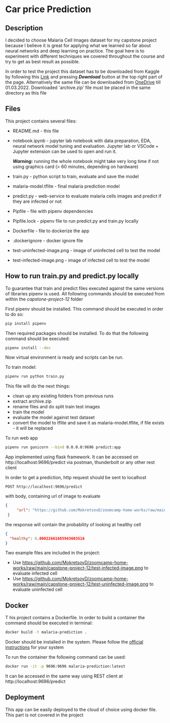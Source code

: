 # Car price Prediction

## Description

I decided to choose Malaria Cell Images dataset for my capstone project because I believe it is great for applying what we learned so far about neural networks and deep learning on practice. The goal here is to experiment with different techniques we covered throughout the course and try to get as best result as possible. 

In order to test the project this dataset has to be downloaded from Kaggle by following this [Link](https://www.kaggle.com/iarunava/cell-images-for-detecting-malaria) and pressing __*Download*__ button at the top right part of the page. Alternatively the same file can be downloaded from [OneDrive](https://1drv.ms/u/s!Ak1DnqTabSUj-PgPn39945WOZoWkyA?e=Qc3K9y) till 01.03.2022. Downloaded 'archive.zip' file must be placed in the same directory as this file

## Files

This project contains several files:
* README.md - this file
* notebook.ipynb - jupyter lab notebook with data preparation, EDA, neural network model tuning and evaluation. Jupyter lab or VSCode + Jupyter extension can be used to open and run it.
    
  __*Warning:*__ running the whole notebook might take very long time if not using graphics card (> 60 minutes, depending on hardware)
* train.py - python script to train, evaluate and save the model
* malaria-model.tflite - final malaria prediction model
* predict.py - web-service to evaluate malaria cells images and predict if they are infected or not
* Pipfile - file with pipenv dependencies
* Pipfile.lock - pipenv file to run predict.py and train.py locally
* Dockerfile - file to dockerize the app
* .dockerignore - docker ignore file
* test-uninfected-image.png - image of uninfected cell to test the model
* test-infected-image.png - image of infected cell to test the model

## How to run train.py and predict.py locally

To guarantee that train and predict files executed against the same versions of libraries pipenv is used. All following commands should be executed from within the *capstone-project-12* folder

First pipenv should be installed. This command should be executed in order to do so:
```sh
pip install pipenv
```

Then required packages should be installed. To do that the following command should be executed:
```sh
pipenv install --dev
```

Now virtual environment is ready and scripts can be run.

To train model:
```sh
pipenv run python train.py
```

This file will do the next things: 
* clean up any existing folders from previous runs 
* extract archive.zip
* rename files and do split train test images
* train the model
* evaluate the model against test dataset
* convert the model to tflite and save it as malaria-model.tflite, if file exists - it will be replaced

To run web app
```sh
pipenv run gunicorn --bind 0.0.0.0:9696 predict:app
```

App implemented using flask framework. It can be accessed on http://localhost:9696/predict via postman, thunderbolt or any other rest client

In order to get a prediction, http request should be sent to localhost

```
POST http://localhost:9696/predict
```
with body, containing url of image to evaluate

```json
{
     "url": "https://github.com/MokretsovD/zoomcamp-home-works/raw/main/capstone-project-12/test-infected-image.png"
 } 
```

the response will contain the probability of looking at healthy cell

```json
{
  "healthy": 0.00022661685943603516
}
```

Two example files are included in the project:
* Use https://github.com/MokretsovD/zoomcamp-home-works/raw/main/capstone-project-12/test-infected-image.png to evaluate infected cell
* Use https://github.com/MokretsovD/zoomcamp-home-works/raw/main/capstone-project-12/test-uninfected-image.png to evaluate uninfected cell


## Docker

T his project contains a Dockerfile. In order to build a container the command should be executed in terminal:

```sh
docker build -t malaria-prediction .
```

Docker should be installed in the system. Please follow the [official instructions](https://docs.docker.com/get-docker/) for your system

To run the container the following command can be used:

```sh
docker run -it -p 9696:9696 malaria-prediction:latest
```

It can be accessed in the same way using REST client at http://localhost:9696/predict

## Deployment

This app can be easily deployed to the cloud of choice using docker file. This part is not covered in the project